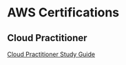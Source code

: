 # AWS Certifications

## Cloud Practitioner
[Cloud Practitioner Study Guide](./cloud-practitioner/index.md)

